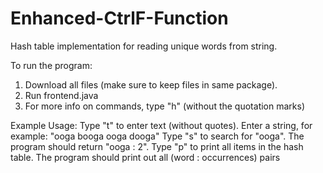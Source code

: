 # Enhanced-CtrlF-Function
Hash table implementation for reading unique words from string.

To run the program:
1. Download all files (make sure to keep files in same package).
2. Run frontend.java
3. For more info on commands, type "h" (without the quotation marks)

Example Usage:
Type "t" to enter text (without quotes).
Enter a string, for example: "ooga booga ooga dooga"
Type "s" to search for "ooga". The program should return "ooga : 2".
Type "p" to print all items in the hash table. The program should print out all (word : occurrences) pairs
